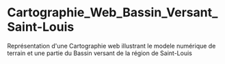 # Cartographie_Web_Bassin_Versant_Saint-Louis
Représentation d'une Cartographie web illustrant le modele numérique de terrain et une partie du Bassin versant de la région de Saint-Louis
